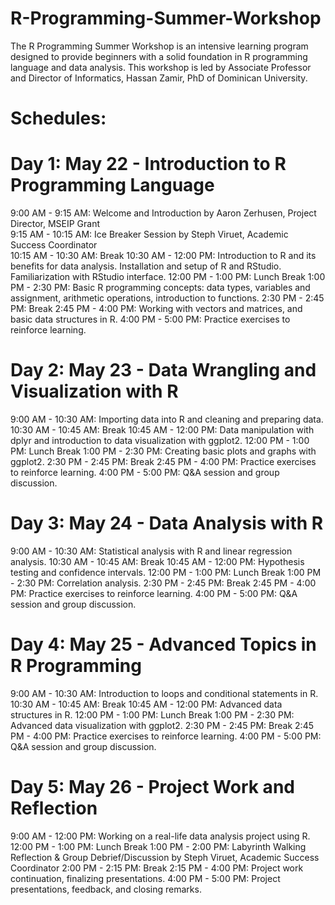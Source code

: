 # R-Programming-Summer-Workshop
The R Programming Summer Workshop is an intensive learning program designed to provide beginners with a solid foundation in R programming language and data analysis. This workshop is led by Associate Professor and Director of Informatics, Hassan Zamir, PhD of Dominican University.

# Schedules:

# Day 1: May 22 - Introduction to R Programming Language 
9:00 AM - 9:15 AM: Welcome and Introduction by Aaron Zerhusen, Project Director, MSEIP Grant  
9:15 AM - 10:15 AM: Ice Breaker Session by Steph Viruet, Academic Success Coordinator  
10:15 AM - 10:30 AM: Break 
10:30 AM - 12:00 PM: Introduction to R and its benefits for data analysis. Installation and setup of R and RStudio. Familiarization with RStudio interface. 
12:00 PM - 1:00 PM: Lunch Break 
1:00 PM - 2:30 PM: Basic R programming concepts: data types, variables and assignment, arithmetic operations, introduction to functions. 
2:30 PM - 2:45 PM: Break 
2:45 PM - 4:00 PM: Working with vectors and matrices, and basic data structures in R. 
4:00 PM - 5:00 PM: Practice exercises to reinforce learning. 

# Day 2: May 23 - Data Wrangling and Visualization with R 
9:00 AM - 10:30 AM: Importing data into R and cleaning and preparing data. 
10:30 AM - 10:45 AM: Break 
10:45 AM - 12:00 PM: Data manipulation with dplyr and introduction to data visualization with ggplot2. 
12:00 PM - 1:00 PM: Lunch Break 
1:00 PM - 2:30 PM: Creating basic plots and graphs with ggplot2. 
2:30 PM - 2:45 PM: Break 
2:45 PM - 4:00 PM: Practice exercises to reinforce learning. 
4:00 PM - 5:00 PM: Q&A session and group discussion. 

# Day 3: May 24 - Data Analysis with R 
9:00 AM - 10:30 AM: Statistical analysis with R and linear regression analysis. 
10:30 AM - 10:45 AM: Break 
10:45 AM - 12:00 PM: Hypothesis testing and confidence intervals. 
12:00 PM - 1:00 PM: Lunch Break 
1:00 PM - 2:30 PM: Correlation analysis. 
2:30 PM - 2:45 PM: Break 
2:45 PM - 4:00 PM: Practice exercises to reinforce learning. 
4:00 PM - 5:00 PM: Q&A session and group discussion. 

# Day 4: May 25 - Advanced Topics in R Programming 
9:00 AM - 10:30 AM: Introduction to loops and conditional statements in R. 
10:30 AM - 10:45 AM: Break 
10:45 AM - 12:00 PM: Advanced data structures in R. 
12:00 PM - 1:00 PM: Lunch Break 
1:00 PM - 2:30 PM: Advanced data visualization with ggplot2. 
2:30 PM - 2:45 PM: Break 
2:45 PM - 4:00 PM: Practice exercises to reinforce learning. 
4:00 PM - 5:00 PM: Q&A session and group discussion. 

# Day 5: May 26 - Project Work and Reflection 
9:00 AM - 12:00 PM: Working on a real-life data analysis project using R. 
12:00 PM - 1:00 PM: Lunch Break 
1:00 PM - 2:00 PM: Labyrinth Walking Reflection & Group Debrief/Discussion by Steph Viruet, Academic Success Coordinator 
2:00 PM - 2:15 PM: Break 
2:15 PM - 4:00 PM: Project work continuation, finalizing presentations. 
4:00 PM - 5:00 PM: Project presentations, feedback, and closing remarks. 

 
